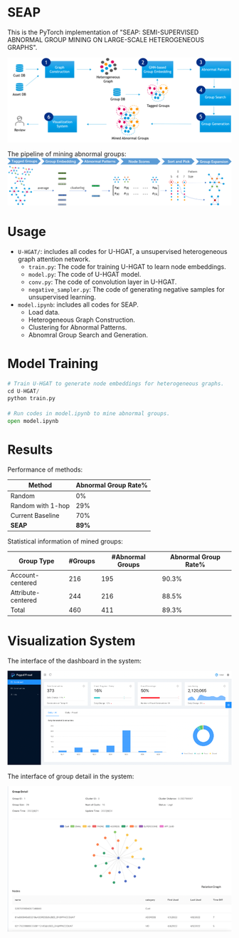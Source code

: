 # SEAP

This is the PyTorch implementation of "SEAP: SEMI-SUPERVISED ABNORMAL GROUP MINING ON LARGE-SCALE HETEROGENEOUS GRAPHS".

![model](./figures/model.png)

The pipeline of mining abnormal groups:
![pipeline](./figures/pipeline.png)

# Usage

- ```U-HGAT/```: includes all codes for U-HGAT, a unsupervised heterogeneous graph attention network.
  - ```train.py```: The code for training U-HGAT to learn node embeddings.
  - ```model.py```: The code of U-HGAT model.
  - ```conv.py```: The code of convolution layer in U-HGAT.
  - ```negative_sampler.py```: The code of generating negative samples for unsupervised learning.
- ```model.ipynb```: includes all codes for SEAP.
  - Load data.
  - Heterogeneous Graph Construction.
  - Clustering for Abnormal Patterns.
  - Abnomral Group Search and Generation.


# Model Training

```python
# Train U-HGAT to generate node embeddings for heterogeneous graphs.
cd U-HGAT/
python train.py

# Run codes in model.ipynb to mine abnormal groups.
open model.ipynb
```

# Results

Performance of methods:

| Method            | Abnormal Group Rate% |
| ----------------- | -------------------- |
| Random            | 0%                   |
| Random with 1-hop | 29%                  |
| Current Baseline  | 70%                  |
| **SEAP**          | **89%**              |

Statistical information of mined groups:

| Group Type         | \#Groups | \#Abnormal Groups | Abnormal Group Rate% |
| ------------------ | -------- | ----------------- | -------------------- |
| Account-centered   | 216      | 195               | 90.3%                |
| Attribute-centered | 244      | 216               | 88.5%                |
| Total              | 460      | 411               | 89.3%                |

# Visualization System

The interface of the dashboard in the system:

![system1](./figures/dashboard.png)

The interface of group detail in the system:

![system2](./figures/group.png)
